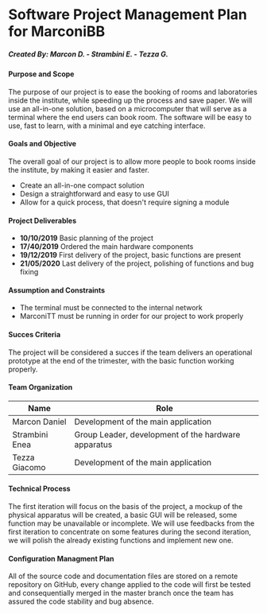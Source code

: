 # Software Project Management Plan for MarconiBB

##### Created By: Marcon D. - Strambini E. - Tezza G.

#### Purpose and Scope
The purpose of our project is to ease the booking of rooms and laboratories inside the institute, while speeding up the process and save paper. We will use an all-in-one solution, based on a microcomputer that will serve as a terminal where the end users can book room. The software will be easy to use, fast to learn, with a minimal and eye catching interface.

#### Goals and Objective
The overall goal of our project is to allow more people to book rooms inside the institute, by making it easier and faster.

- Create an all-in-one compact solution
- Design a straightforward and easy to use GUI
- Allow for a quick process, that doesn't require signing a module

#### Project Deliverables
- **10/10/2019** Basic planning of the project
- **17/40/2019** Ordered the main hardware components
- **19/12/2019** First delivery of the project, basic functions are present
- **21/05/2020** Last delivery of the project, polishing of functions and bug fixing

#### Assumption and Constraints
- The terminal must be connected to the internal network
- MarconiTT must be running in order for our project to work properly

#### Succes Criteria
The project will be considered a succes if the team delivers an operational prototype at the end of the trimester, with the basic function working properly.

#### Team Organization

Name           | Role
-------------- | ----
Marcon Daniel  | Development of the main application
Strambini Enea | Group Leader, development of the hardware apparatus
Tezza Giacomo  | Development of the main application

#### Technical Process
The first iteration will focus on the basis of the project, a mockup of the physical apparatus will be created, a basic GUI will be released, some function may be unavailable or incomplete.
We will use feedbacks from the first iteration to concentrate on some features during the second iteration, we will polish the already existing functions and implement new one.

#### Configuration Managment Plan
All of the source code and documentation files are stored on a remote repository on GitHub, every change applied to the code will first be tested and consequentially merged in the master branch once the team has assured the code stability and bug absence.